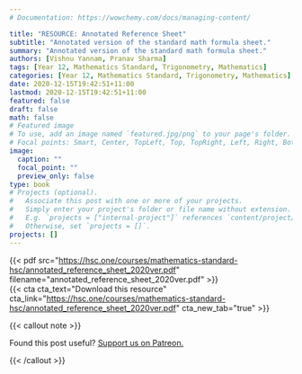 ```yaml
---
# Documentation: https://wowchemy.com/docs/managing-content/

title: "RESOURCE: Annotated Reference Sheet"
subtitle: "Annotated version of the standard math formula sheet."
summary: "Annotated version of the standard math formula sheet."
authors: [Vishnu Yannam, Pranav Sharma]
tags: [Year 12, Mathematics Standard, Trigonometry, Mathematics]
categories: [Year 12, Mathematics Standard, Trigonometry, Mathematics]
date: 2020-12-15T19:42:51+11:00
lastmod: 2020-12-15T19:42:51+11:00
featured: false
draft: false
math: false
# Featured image
# To use, add an image named `featured.jpg/png` to your page's folder.
# Focal points: Smart, Center, TopLeft, Top, TopRight, Left, Right, BottomLeft, Bottom, BottomRight.
image:
  caption: ""
  focal_point: ""
  preview_only: false
type: book
# Projects (optional).
#   Associate this post with one or more of your projects.
#   Simply enter your project's folder or file name without extension.
#   E.g. `projects = ["internal-project"]` references `content/project/deep-learning/index.md`.
#   Otherwise, set `projects = []`.
projects: []
---
```


{{< pdf src="https://hsc.one/courses/mathematics-standard-hsc/annotated_reference_sheet_2020ver.pdf" filename="annotated_reference_sheet_2020ver.pdf" >}}
<br>
{{< cta cta_text="Download this resource" cta_link="https://hsc.one/courses/mathematics-standard-hsc/annotated_reference_sheet_2020ver.pdf" cta_new_tab="true" >}}

{{< callout note >}}

Found this post useful? [Support us on Patreon.](/patreon/)

{{< /callout >}}